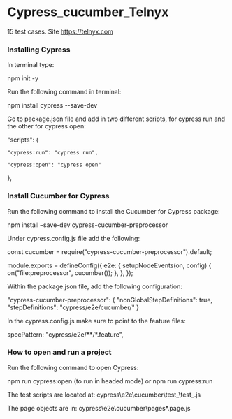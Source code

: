 # Cypress_cucumber_Telnyx

15 test cases. Site https://telnyx.com

 <h3>Installing Cypress</h3>

In terminal type:

npm init -y

Run the following command in terminal:

npm install cypress --save-dev

Go to package.json file and add in two different scripts, for cypress run and the other for cypress open:

"scripts": {

    "cypress:run": "cypress run",
    
    "cypress:open": "cypress open"
},

 <h3> Install Cucumber for Cypress</h3>
 
 Run the following command to install the Cucumber for Cypress package: 
 
  npm install –save-dev cypress-cucumber-preprocessor  

 Under cypress.config.js file add the following:
 
 const cucumber = require("cypress-cucumber-preprocessor").default;
 
 module.exports = defineConfig({
     e2e: {
          setupNodeEvents(on, config) {
           on("file:preprocessor", cucumber());
        },
  },
});

 Within the package.json file, add the following configuration:
 
 "cypress-cucumber-preprocessor": {
    "nonGlobalStepDefinitions": true,
    "stepDefinitions":  "cypress/e2e/cucumber/"
  }
  
 In the cypress.config.js make sure to point to the feature files:
  
 specPattern: "cypress/e2e/**/*.feature",
 
 <h3>How to open and run a project</h3>

Run the following command to open Cypress:

npm run cypress:open (to run in headed mode)
or
npm run cypress:run

The test scripts are located at: cypress\e2e\cucumber\test_\test_.js

The page objects are in: cypress\e2e\cucumber\pages\*.page.js
